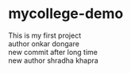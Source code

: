 # mycollege-demo
This is my first project 
<br>
author onkar dongare 
<br>
new commit after long time
<br>
new author shradha khapra
